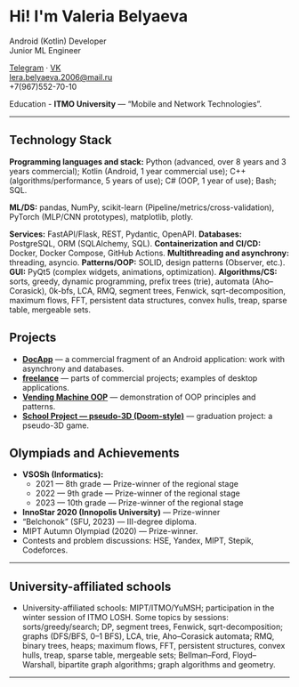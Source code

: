 # Hi! I'm Valeria Belyaeva
  
Android (Kotlin) Developer  
Junior ML Engineer  
  
[Telegram](https://t.me/irisu_r) · [VK](https://vk.com/iresu)  
lera.belyaeva.2006@mail.ru  
+7(967)552-70-10   


Education -  **ITMO University** — “Mobile and Network Technologies”.

---


## Technology Stack

**Programming languages and stack:**
Python (advanced, over 8 years and 3 years commercial); Kotlin (Android, 1 year commercial use); C++ (algorithms/performance, 5 years of use); C# (OOP, 1 year of use); Bash; SQL.

**ML/DS:** pandas, NumPy, scikit-learn (Pipeline/metrics/cross-validation), PyTorch (MLP/CNN prototypes), matplotlib, plotly.

**Services:** FastAPI/Flask, REST, Pydantic, OpenAPI.
**Databases:** PostgreSQL, ORM (SQLAlchemy, SQL).
**Containerization and CI/CD:** Docker, Docker Compose, GitHub Actions.
**Multithreading and asynchrony:** threading, asyncio.
**Patterns/OOP:** SOLID, design patterns (Observer, etc.).
**GUI:** PyQt5 (complex widgets, animations, optimization).
**Algorithms/CS:** sorts, greedy, dynamic programming, prefix trees (trie), automata (Aho–Corasick), 0k-bfs, LCA, RMQ, segment trees, Fenwick, sqrt-decomposition, maximum flows, FFT, persistent data structures, convex hulls, treap, sparse table, mergeable sets.

## Projects

* **[DocApp](https://github.com/ValeriaBelyaeva/DocApp)** — a commercial fragment of an Android application: work with asynchrony and databases.
* **[freelance](https://github.com/ValeriaBelyaeva/freelance)** — parts of commercial projects; examples of desktop applications.
* **[Vending Machine OOP](https://github.com/ValeriaBelyaeva/vending_machine_oop)** — demonstration of OOP principles and patterns.
* **[School Project — pseudo-3D (Doom-style)](https://github.com/ValeriaBelyaeva/school_project_star_wars)** — graduation project: a pseudo-3D game.

## Olympiads and Achievements

* **VSOSh (Informatics):** 
  * 2021 — 8th grade — Prize-winner of the regional stage
  * 2022 — 9th grade — Prize-winner of the regional stage
  * 2023 — 10th grade — Prize-winner of the regional stage
* **InnoStar 2020 (Innopolis University)** — Prize-winner
* “Belchonok” (SFU, 2023) — III-degree diploma.
* MIPT Autumn Olympiad (2020) — Prize-winner.
* Contests and problem discussions: HSE, Yandex, MIPT, Stepik, Codeforces.

---

## University-affiliated schools

* University-affiliated schools: MIPT/ITMO/YuMSH; participation in the winter session of ITMO LOSH.
  Some topics by sessions: sorts/greedy/search; DP, segment trees, Fenwick, sqrt-decomposition; graphs (DFS/BFS, 0–1 BFS), LCA, trie, Aho–Corasick automata; RMQ, binary trees, heaps; maximum flows, FFT, persistent structures, convex hulls, treap, sparse table, mergeable sets; Bellman–Ford, Floyd–Warshall, bipartite graph algorithms; graph algorithms and geometry.

---
